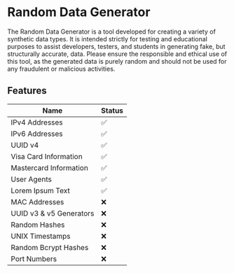 # Random Data Generator

The Random Data Generator is a tool developed for creating a variety of synthetic data types. It is intended strictly for testing and educational purposes to assist developers, testers, and students in generating fake, but structurally accurate, data. Please ensure the responsible and ethical use of this tool, as the generated data is purely random and should not be used for any fraudulent or malicious activities.

## Features

| Name                   | Status |
|------------------------|--------|
| IPv4 Addresses         | ✅     |
| IPv6 Addresses         | ✅     |
| UUID v4                | ✅     |
| Visa Card Information  | ✅     |
| Mastercard Information | ✅     |
| User Agents            | ✅     |
| Lorem Ipsum Text       | ✅     |
| MAC Addresses          | ❌     |
| UUID v3 & v5 Generators| ❌     |
| Random Hashes          | ❌     |
| UNIX Timestamps        | ❌     |
| Random Bcrypt Hashes   | ❌     |
| Port Numbers           | ❌     |
